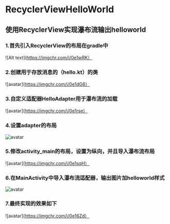 # RecyclerViewHelloWorld
## 使用RecyclerView实现瀑布流输出helloworld
### 1.首先引入RecyclerView的布局在gradle中
![Alt text](https://imgchr.com/i/0e1wRK）
### 2.创建用于存放消息的（hello.kt）的类
![avatar](https://imgchr.com/i/0e1dG6）
### 3.自定义适配器HelloAdapter用于瀑布流的加载
![avatar](https://imgchr.com/i/0e1rse）
### 4.设置adapter的布局
![avatar](https://imgchr.com/i/0e10xO)
### 5.修改activity_main的布局，设置为纵向，并且导入瀑布流布局
![avatar](https://imgchr.com/i/0e1sqH）
### 6.在MainActivity中导入瀑布流适配器，输出图片加helloworld样式
![avatar](https://imgchr.com/i/0e1DMD)
### 7.最终实现的效果如下
![avatar](https://imgchr.com/i/0e16Zd）

